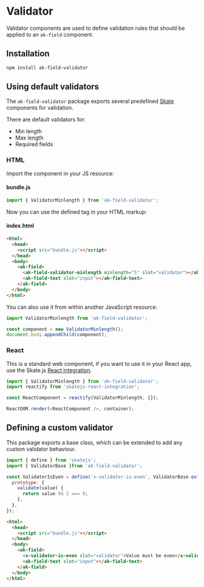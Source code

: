 # Validator

Validator components are used to define validation rules that should be applied to an `ak-field` component.

## Installation

```sh
npm install ak-field-validator
```

## Using default validators

The `ak-field-validator` package exports several predefined [Skate](https://github.com/skatejs/skatejs) components for validation.

There are default validators for:

* Min length
* Max length
* Required fields

### HTML

Import the component in your JS resource:

#### bundle.js

```js
import { ValidatorMinlength } from 'ak-field-validator';
```

Now you can use the defined tag in your HTML markup:

#### index.html

```html
<html>
  <head>
    <script src="bundle.js"></script>
  </head>
  <body>
    <ak-field>
      <ak-field-validator-minlength minlength="5" slot="validator"></ak-field-validator-minlength>
      <ak-field-text slot="input"></ak-field-text>
    </ak-field>
  </body>
</html>
```

You can also use it from within another JavaScript resource:

```js
import ValidatorMinlength from 'ak-field-validator';

const component = new ValidatorMinlength();
document.body.appendChild(component);
```

### React

This is a standard web component, if you want to use it in your React app, use the Skate.js [React integration](https://github.com/webcomponents/react-integration).

```js
import { ValidatorMinlength } from 'ak-field-validator';
import reactify from 'skatejs-react-integration';

const ReactComponent = reactify(ValidatorMinlength, {});

ReactDOM.render(<ReactComponent />, container);
```

## Defining a custom validator

This package exports a base class, which can be extended to add any custom validator behaviour.

```js
import { define } from 'skatejs';
import { ValidatorBase }from 'ak-field-validator';

const ValidatorIsEven = define('x-validator-is-even', ValidatorBase.extend({
  prototype: {
    validate(value) {
      return value %% 2 === 0;
    },
  },
});
```

```html
<html>
  <head>
    <script src="bundle.js"></script>
  </head>
  <body>
    <ak-field>
      <x-validator-is-even slot="validator">Value must be even</x-validator-is-even>
      <ak-field-text slot="input"></ak-field-text>
    </ak-field>
  </body>
</html>
```
